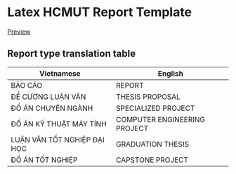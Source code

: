 # Latex HCMUT Report Template

[Preview](./report.pdf)

## Report type translation table

| Vietnamese                  | English                      |
| --------------------------- | ---------------------------- |
| BÁO CÁO                     | REPORT                       |
| ĐỀ CƯƠNG LUẬN VĂN           | THESIS PROPOSAL              |
| ĐỒ ÁN CHUYÊN NGÀNH          | SPECIALIZED PROJECT          |
| ĐỒ ÁN KỸ THUẬT MÁY TÍNH     | COMPUTER ENGINEERING PROJECT |
| LUẬN VĂN TỐT NGHIỆP ĐẠI HỌC | GRADUATION THESIS            |
| ĐỒ ÁN TỐT NGHIỆP            | CAPSTONE PROJECT             |
